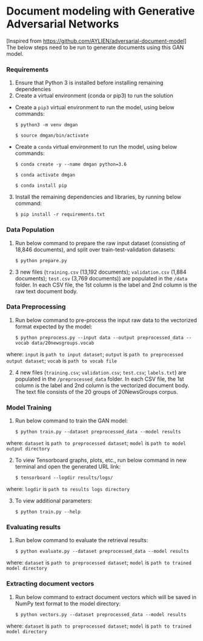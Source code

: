 # Document modeling with Generative Adversarial Networks
[Inspired from https://github.com/AYLIEN/adversarial-document-model]
The below steps need to be run to generate documents using this GAN model.

### Requirements
1. Ensure that Python 3 is installed before installing remaining dependencies 
2. Create a virtual environment (conda or pip3) to run the solution
- Create a `pip3` virtual environment to run the model, using below commands:

	`$ python3 -m venv dmgan`
	
	`$ source dmgan/bin/activate`                  
- Create a `conda` virtual environment to run the model, using below commands:

	`$ conda create -y --name dmgan python=3.6`
	
	`$ conda activate dmgan`
	
	`$ conda install pip`
3. Install the remaining dependencies and libraries, by running below command:   
        
	`$ pip install -r requirements.txt`


### Data Population
1. Run below command to prepare the raw input dataset (consisting of 18,846 documents), and split over train-test-validation datasets:  
        
	`$ python prepare.py` 
2. 3 new files (`training.csv` (13,192 documents); `validation.csv` (1,884 documents); `test.csv` (3,769 documents)) are populated in the `/data` folder. In each CSV file, the 1st column is the label and 2nd column is the raw text document body.


### Data Preprocessing
1. Run below command to pre-process the input raw data to the vectorized format expected by the model:  
        
	`$ python preprocess.py --input data --output preprocessed_data --vocab data/20newsgroups.vocab`

where: `input` is `path to input dataset`; `output` is `path to preprocessed output dataset`; `vocab` is `path to vocab file` 

2. 4 new files (`training.csv`; `validation.csv`; `test.csv`; `labels.txt`) are populated in the `/preprocessed_data` folder. In each CSV file, the 1st column is the label and 2nd column is the vectorized document body. The text file consists of the 20 groups of 20NewsGroups corpus.


### Model Training
1. Run below command to train the GAN model:
	
	`$ python train.py --dataset preprocessed_data --model results`
 
where: `dataset` is `path to preprocessed dataset`; `model` is `path to model output directory`

2. To view Tensorboard graphs, plots, etc., run below command in new terminal and open the generated URL link:
        
	`$ tensorboard --logdir results/logs/`

where: `logdir` is `path to results logs directory`

3. To view additional parameters: 
        
	`$ python train.py --help`


### Evaluating results
1. Run below command to evaluate the retrieval results: 
        
	`$ python evaluate.py --dataset preprocessed_data --model results` 
 
where: `dataset` is `path to preprocessed dataset`; `model` is `path to trained model directory`       
        
### Extracting document vectors 
1. Run below command to extract document vectors which will be saved in NumPy text format to the model directory: 
        
	`$ python vectors.py --dataset preprocessed_data --model results` 
 
where: `dataset` is `path to preprocessed dataset`; `model` is `path to trained model directory`

